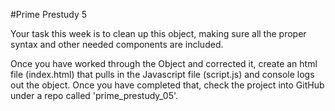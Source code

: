 #Prime Prestudy 5

Your task this week is to clean up this object, making sure all the proper syntax and other needed components are included.

Once you have worked through the Object and corrected it, create an html file (index.html) that pulls in the Javascript file (script.js) and console logs out the object. Once you have completed that, check the project into GitHub under a repo called 'prime_prestudy_05'.
